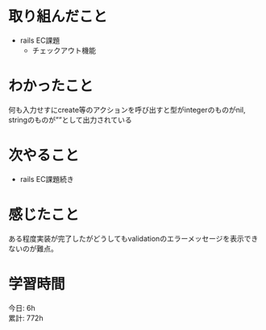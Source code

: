 # 取り組んだこと       
- rails EC課題
  - チェックアウト機能
# わかったこと  
何も入力せすにcreate等のアクションを呼び出すと型がintegerのものがnil, stringのものが””として出力されている
# 次やること  
- rails EC課題続き
# 感じたこと  
ある程度実装が完了したがどうしてもvalidationのエラーメッセージを表示できないのが難点。
# 学習時間 
今日: 6h    
累計: 772h                        
